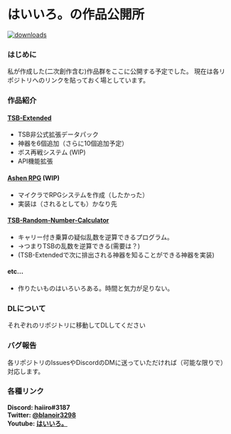 # はいいろ。の作品公開所
[![downloads](https://img.shields.io/github/downloads/haiiro2gou/my_works/total?logo=github)](https://github.com/haiiro2gou/my_works/releases)
### はじめに
私が作成した(二次創作含む)作品群をここに公開する予定でした。
現在は各リポジトリへのリンクを貼っておく場としています。
### 作品紹介
#### [TSB-Extended](https://github.com/haiiro2gou/TSB-Extended)
- TSB非公式拡張データパック
- 神器を6個追加（さらに10個追加予定）
- ボス再戦システム (WIP)
- API機能拡張
#### [Ashen RPG](https://github.com/haiiro2gou/Ashen-RPG) (WIP)
- マイクラでRPGシステムを作成（したかった）
- 実装は（されるとしても）かなり先
#### [TSB-Random-Number-Calculator](https://github.com/haiiro2gou/TSB-Random-Number-Calculator)
- キャリー付き乗算の疑似乱数を逆算できるプログラム。
- →つまりTSBの乱数を逆算できる(需要は？)
- (TSB-Extendedで次に排出される神器を知ることができる神器を実装)
#### etc...
- 作りたいものはいろいろある。時間と気力が足りない。
### DLについて
それぞれのリポジトリに移動してDLしてください
### バグ報告
各リポジトリのIssuesやDiscordのDMに送っていただければ（可能な限りで）対応します。
### 各種リンク
**Discord: haiiro#3187**  
**Twitter: [@blanoir3298](https://twitter.com/blanoir3298)**  
**Youtube: [はいいろ。](https://www.youtube.com/channel/UC4HoswwsCjgVmZlmhZ0Dpbg)**
